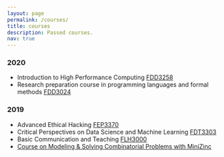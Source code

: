 ```yaml
---
layout: page
permalink: /courses/
title: courses
description: Passed courses.
nav: true
---
```




<h3 class="year">2020</h3>

- Introduction to High Performance Computing [FDD3258](https://www.kth.se/student/kurser/kurs/FDD3258?l=en)
- Research preparation course in programming languages and formal methods [FDD3024](https://www.kth.se/student/kurser/kurs/FDD3024?l=en)

<h3 class="year">2019</h3>

- Advanced Ethical Hacking [FEP3370](https://www.kth.se/student/kurser/kurs/FEP3370?l=en)
- Critical Perspectives on Data Science and Machine Learning [FDT3303](https://www.kth.se/student/kurser/kurs/FDT3303?l=en)
- Basic Communication and Teaching [FLH3000](https://www.kth.se/student/kurser/kurs/FLH3000?l=en)
- [Course on Modeling & Solving Combinatorial Problems with MiniZinc
](https://www.castor.kth.se/event/phd-course-on-modeling-solving-combinatorial-problems-with-minizinc/)